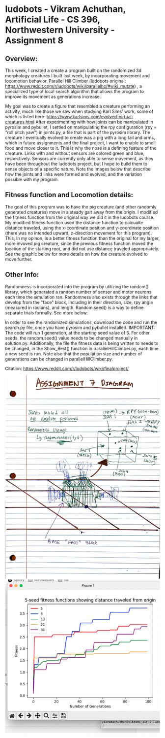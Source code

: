 # ludobots - Vikram Achuthan, Artificial Life - CS 396, Northwestern University - Assignment 8 

## Overview:

This week, I created a create a program built on the randomized 3d morphology creatures I built last week, by incorporating movement and locomotion behavior. Parallel Hill Climber (ludobots original: https://www.reddit.com/r/ludobots/wiki/parallelhc/#wiki_mutate)
, a specialized type of local search algorithm that allows the program to improve its movement as generations increase. 

My goal was to create a figure that resembled a creature performing an activity, much like those we saw when studying Karl Sims' work, some of which is listed here: https://www.karlsims.com/evolved-virtual-creatures.html After experimenting with how joints can be manipulated in pyrosim and pybullet, I settled on manipulating the rpy configuration (rpy = "roll pitch yaw") in joints.py, a file that is part of the pyrosim library. The creature I eventually evolved to create was a pig with a long tail and arms, which in future assignments and the final project, I want to enable to smell food and move closer to it. This is why the nose is a defining feature of the creature. Links with and without sensors are colored green and blue, respectively. Sensors are currently only able to sense movement, as they have been throughout the ludobots project, but I hope to build them to sense objects of a specific nature. Note the images below that describe how the joints and links were formed and evolved, and the variation possible with my program. 

## Fitness function and Locomotion details:

The goal of this program was to have the pig creature (and other randomly generated creatures) move in a steady gait away from the origin. I modified the fitness function from the original way we did it in the ludobots course. My modified fitness function used the distance function to calcualte distance traveled, using the x-coordinate position and y-coordinate position (there was no intended upward, z-direction movement for this program). This, in my opinon, is a better fitness function than the original for my larger, more invoved pig creature, since the previous fitness function moved the location of the starting root, and did not use distance traveled appropriately. See the graphic below for more details on how the creature evolved to move further. 


## Other Info:

Randomness is incorporated into the program by utilizing the random() library, which generated a random number of sensor and motor neurons each time the simulation ran. Randomness also exists through the links that develop from the "face" block, including in their direction, size, rpy angle (measured in radians), and length. Random.seed() is a way to define separate trials formally. See more below:

In order to see the randomized simulations, download the code and run the search.py file, once you have pyrosim and pybullet installed. IMPORTANT: The code will run 1 generation, at the starting seed value of 5. For other seeds, the random.seed() value needs to be changed manually in solution.py. Additionally, the file the fitness data is being written to needs to be changed, in the Show_Best() function in parallelHillClimber.py, each time a new seed is run. Note also that the population size and number of generations can be changed in parallelHillClimber.py. 

Citation: https://www.reddit.com/r/ludobots/wiki/finalproject/



![assignment7](images/assignment7.jpeg)
![assignment8_graph](/assignment8graph.png)
